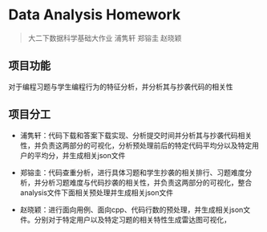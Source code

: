 # Data Analysis Homework
> 大二下数据科学基础大作业
> 浦隽轩 郑镕圭 赵晓颖


## 项目功能
对于编程习题与学生编程行为的特征分析，并分析其与抄袭代码的相关性


## 项目分工
- 浦隽轩：代码下载和答案下载实现、分析提交时间并分析其与抄袭代码相关性，并负责这两部分的可视化，分析预处理前后的特定代码平均分以及特定用户的平均分，并生成相关json文件

- 郑镕圭：代码查重分析，进行具体习题和学生抄袭的相关排行、习题难度分析，并分析习题难度与代码抄袭的相关性，并负责这两部分的可视化，整合analysis文件下面相关预处理并生成相关json文件

- 赵晓颖：进行面向用例、面向cpp、代码行数的预处理，并生成相关json文件。分别对于特定用户以及特定习题的相关特性生成雷达图可视化，

